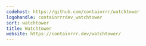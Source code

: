 ```yaml
---
codehost: https://github.com/containrrr/watchtower
logohandle: containrrrdev_watchtower
sort: watchtower
title: Watchtower
website: https://containrrr.dev/watchtower/
---
```

